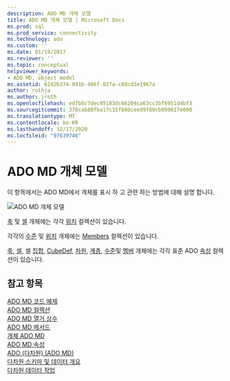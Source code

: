 ```yaml
---
description: ADO MD 개체 모델
title: ADO MD 개체 모델 | Microsoft Docs
ms.prod: sql
ms.prod_service: connectivity
ms.technology: ado
ms.custom: ''
ms.date: 01/19/2017
ms.reviewer: ''
ms.topic: conceptual
helpviewer_keywords:
- ADO MD, object model
ms.assetid: 6242b374-091b-406f-827a-c0dcd3e1967a
author: rothja
ms.author: jroth
ms.openlocfilehash: ed7b8c7dec95183dc66204ca63cc3bf6951d4bf3
ms.sourcegitcommit: 370cab80fba17c15fb0bceed9f80cb099017e000
ms.translationtype: MT
ms.contentlocale: ko-KR
ms.lasthandoff: 12/17/2020
ms.locfileid: "97639746"
---
```

# <a name="ado-md-object-model"></a>ADO MD 개체 모델
이 항목에서는 ADO MD에서 개체를 표시 하 고 관련 하는 방법에 대해 설명 합니다.  
  
 ![ADO MD 개체 모델](../../../ado/reference/ado-md-api/media/ado_md_object_model.gif "ADO_MD_object_model")  
  
 [축](./axis-object-ado-md.md) 및 [셀](./cell-object-ado-md.md) 개체에는 각각 [위치](./positions-collection-ado-md.md) 컬렉션이 있습니다.  
  
 각각의 [수준](./level-object-ado-md.md) 및 [위치](./position-object-ado-md.md) 개체에는 [Members](./members-collection-ado-md.md) 컬렉션이 있습니다.  
  
 [축](./axis-object-ado-md.md), [셀](./cell-object-ado-md.md), 셀 [집합](./cellset-object-ado-md.md), [CubeDef](./cubedef-object-ado-md.md), [차원](./dimension-object-ado-md.md), [계층](./hierarchy-object-ado-md.md), [수준](./level-object-ado-md.md)및 [멤버](./member-object-ado-md.md) 개체에는 각각 표준 ADO [속성](../ado-api/properties-collection-ado.md) 컬렉션이 있습니다.  
  
## <a name="see-also"></a>참고 항목  
 [ADO MD 코드 예제](./ado-md-code-examples.md)   
 [ADO MD 컬렉션](./ado-md-collections.md)   
 [ADO MD 열거 상수](./ado-md-enumerated-constants.md)   
 [ADO MD 메서드](./ado-md-methods.md)   
 [개체 ADO MD](./ado-md-objects.md)   
 [ADO MD 속성](./ado-md-properties.md)   
 [ADO (다차원) (ADO MD)](../../guide/multidimensional/ado-multidimensional-ado-md.md)   
 [다차원 스키마 및 데이터 개요](../../guide/multidimensional/overview-of-multidimensional-schemas-and-data.md)   
 [다차원 데이터 작업](../../guide/multidimensional/working-with-multidimensional-data.md)
